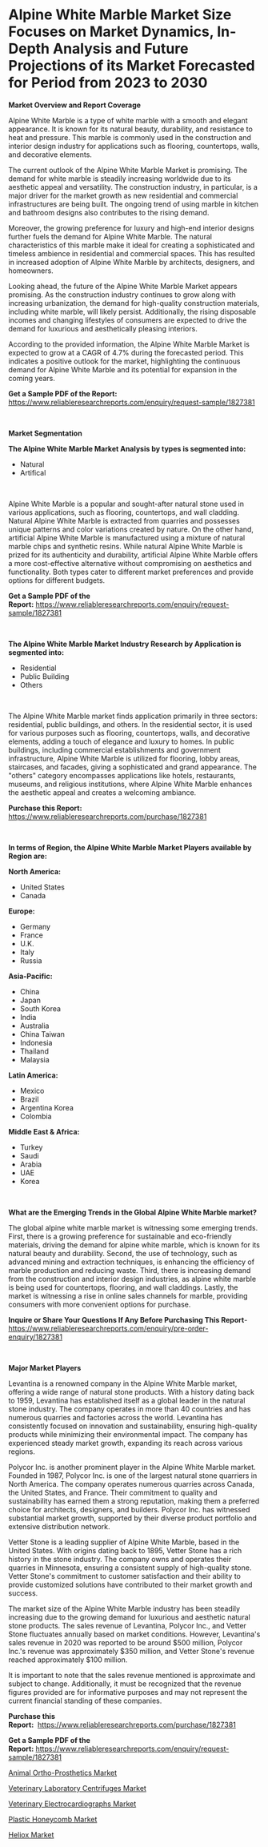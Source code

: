 <p><h1>Alpine White Marble Market Size Focuses on Market Dynamics, In-Depth Analysis and Future Projections of its Market Forecasted for Period from 2023 to 2030</h1></p><p><strong>Market Overview and Report Coverage</strong></p>
<p><p>Alpine White Marble is a type of white marble with a smooth and elegant appearance. It is known for its natural beauty, durability, and resistance to heat and pressure. This marble is commonly used in the construction and interior design industry for applications such as flooring, countertops, walls, and decorative elements.</p><p>The current outlook of the Alpine White Marble Market is promising. The demand for white marble is steadily increasing worldwide due to its aesthetic appeal and versatility. The construction industry, in particular, is a major driver for the market growth as new residential and commercial infrastructures are being built. The ongoing trend of using marble in kitchen and bathroom designs also contributes to the rising demand.</p><p>Moreover, the growing preference for luxury and high-end interior designs further fuels the demand for Alpine White Marble. The natural characteristics of this marble make it ideal for creating a sophisticated and timeless ambience in residential and commercial spaces. This has resulted in increased adoption of Alpine White Marble by architects, designers, and homeowners.</p><p>Looking ahead, the future of the Alpine White Marble Market appears promising. As the construction industry continues to grow along with increasing urbanization, the demand for high-quality construction materials, including white marble, will likely persist. Additionally, the rising disposable incomes and changing lifestyles of consumers are expected to drive the demand for luxurious and aesthetically pleasing interiors.</p><p>According to the provided information, the Alpine White Marble Market is expected to grow at a CAGR of 4.7% during the forecasted period. This indicates a positive outlook for the market, highlighting the continuous demand for Alpine White Marble and its potential for expansion in the coming years.</p></p>
<p><strong>Get a Sample PDF of the Report:</strong> <a href="https://www.reliableresearchreports.com/enquiry/request-sample/1827381">https://www.reliableresearchreports.com/enquiry/request-sample/1827381</a></p>
<p>&nbsp;</p>
<p><strong>Market Segmentation</strong></p>
<p><strong>The Alpine White Marble Market Analysis by types is segmented into:</strong></p>
<p><ul><li>Natural</li><li>Artifical</li></ul></p>
<p>&nbsp;</p>
<p><p>Alpine White Marble is a popular and sought-after natural stone used in various applications, such as flooring, countertops, and wall cladding. Natural Alpine White Marble is extracted from quarries and possesses unique patterns and color variations created by nature. On the other hand, artificial Alpine White Marble is manufactured using a mixture of natural marble chips and synthetic resins. While natural Alpine White Marble is prized for its authenticity and durability, artificial Alpine White Marble offers a more cost-effective alternative without compromising on aesthetics and functionality. Both types cater to different market preferences and provide options for different budgets.</p></p>
<p><strong>Get a Sample PDF of the Report:</strong>&nbsp;<a href="https://www.reliableresearchreports.com/enquiry/request-sample/1827381">https://www.reliableresearchreports.com/enquiry/request-sample/1827381</a></p>
<p>&nbsp;</p>
<p><strong>The Alpine White Marble Market Industry Research by Application is segmented into:</strong></p>
<p><ul><li>Residential</li><li>Public Building</li><li>Others</li></ul></p>
<p>&nbsp;</p>
<p><p>The Alpine White Marble market finds application primarily in three sectors: residential, public buildings, and others. In the residential sector, it is used for various purposes such as flooring, countertops, walls, and decorative elements, adding a touch of elegance and luxury to homes. In public buildings, including commercial establishments and government infrastructure, Alpine White Marble is utilized for flooring, lobby areas, staircases, and facades, giving a sophisticated and grand appearance. The "others" category encompasses applications like hotels, restaurants, museums, and religious institutions, where Alpine White Marble enhances the aesthetic appeal and creates a welcoming ambiance.</p></p>
<p><strong>Purchase this Report:</strong>&nbsp; <a href="https://www.reliableresearchreports.com/purchase/1827381">https://www.reliableresearchreports.com/purchase/1827381</a></p>
<p>&nbsp;</p>
<p><strong>In terms of Region, the Alpine White Marble Market Players available by Region are:</strong></p>
<p>
    <p> <strong> North America: </strong>
        <ul>
            <li>United States</li>
            <li>Canada</li>
        </ul>
        </p> 
    <p> <strong> Europe: </strong>
        <ul>
            <li>Germany</li>
            <li>France</li>
            <li>U.K.</li>
            <li>Italy</li>
            <li>Russia</li>
        </ul>
        </p> 
    <p> <strong> Asia-Pacific: </strong>
        <ul>
            <li>China</li>
            <li>Japan</li>
            <li>South Korea</li>
            <li>India</li>
            <li>Australia</li>
            <li>China Taiwan</li>
            <li>Indonesia</li>
            <li>Thailand</li>
            <li>Malaysia</li>
        </ul>
        </p> 
    <p> <strong> Latin America: </strong>
        <ul>
            <li>Mexico</li>
            <li>Brazil</li>
            <li>Argentina Korea</li>
            <li>Colombia</li>
        </ul>
        </p> 
    <p> <strong> Middle East & Africa: </strong>
        <ul>
            <li>Turkey</li>
            <li>Saudi</li>
            <li>Arabia</li>
            <li>UAE</li>
            <li>Korea</li>
        </ul>
    </p>
    </p>
<p>&nbsp;</p>
<p><strong>What are the Emerging Trends in the Global Alpine White Marble market?</strong></p>
<p><p>The global alpine white marble market is witnessing some emerging trends. First, there is a growing preference for sustainable and eco-friendly materials, driving the demand for alpine white marble, which is known for its natural beauty and durability. Second, the use of technology, such as advanced mining and extraction techniques, is enhancing the efficiency of marble production and reducing waste. Third, there is increasing demand from the construction and interior design industries, as alpine white marble is being used for countertops, flooring, and wall claddings. Lastly, the market is witnessing a rise in online sales channels for marble, providing consumers with more convenient options for purchase.</p></p>
<p><strong>Inquire or Share Your Questions If Any Before Purchasing This Report</strong>- <a href="https://www.reliableresearchreports.com/enquiry/pre-order-enquiry/1827381">https://www.reliableresearchreports.com/enquiry/pre-order-enquiry/1827381</a></p>
<p>&nbsp;</p>
<p><strong>Major Market Players</strong></p>
<p><p>Levantina is a renowned company in the Alpine White Marble market, offering a wide range of natural stone products. With a history dating back to 1959, Levantina has established itself as a global leader in the natural stone industry. The company operates in more than 40 countries and has numerous quarries and factories across the world. Levantina has consistently focused on innovation and sustainability, ensuring high-quality products while minimizing their environmental impact. The company has experienced steady market growth, expanding its reach across various regions.</p><p>Polycor Inc. is another prominent player in the Alpine White Marble market. Founded in 1987, Polycor Inc. is one of the largest natural stone quarriers in North America. The company operates numerous quarries across Canada, the United States, and France. Their commitment to quality and sustainability has earned them a strong reputation, making them a preferred choice for architects, designers, and builders. Polycor Inc. has witnessed substantial market growth, supported by their diverse product portfolio and extensive distribution network.</p><p>Vetter Stone is a leading supplier of Alpine White Marble, based in the United States. With origins dating back to 1895, Vetter Stone has a rich history in the stone industry. The company owns and operates their quarries in Minnesota, ensuring a consistent supply of high-quality stone. Vetter Stone's commitment to customer satisfaction and their ability to provide customized solutions have contributed to their market growth and success.</p><p>The market size of the Alpine White Marble industry has been steadily increasing due to the growing demand for luxurious and aesthetic natural stone products. The sales revenue of Levantina, Polycor Inc., and Vetter Stone fluctuates annually based on market conditions. However, Levantina's sales revenue in 2020 was reported to be around $500 million, Polycor Inc.'s revenue was approximately $350 million, and Vetter Stone's revenue reached approximately $100 million.</p><p>It is important to note that the sales revenue mentioned is approximate and subject to change. Additionally, it must be recognized that the revenue figures provided are for informative purposes and may not represent the current financial standing of these companies.</p></p>
<p><strong>Purchase this Report:</strong>&nbsp;&nbsp;<a href="https://www.reliableresearchreports.com/purchase/1827381">https://www.reliableresearchreports.com/purchase/1827381</a></p>
<p></p>
<p><strong>Get a Sample PDF of the Report:</strong>&nbsp;<a href="https://www.reliableresearchreports.com/enquiry/request-sample/1827381">https://www.reliableresearchreports.com/enquiry/request-sample/1827381</a></p>
<p><p><a href="https://issuu.com/reportprime-2/docs/animal-ortho-prosthetics-market-size-2030.pptx">Animal Ortho-Prosthetics Market</a></p><p><a href="https://issuu.com/reportprime-2/docs/veterinary-laboratory-centrifuges-market-size-2030">Veterinary Laboratory Centrifuges Market</a></p><p><a href="https://issuu.com/reportprime-2/docs/veterinary-electrocardiographs-market-size-2030.pp">Veterinary Electrocardiographs Market</a></p><p><a href="https://github.com/Chiragrp24/Market-Research-Report-List-2/blob/main/plastic-honeycomb-market.md">Plastic Honeycomb Market</a></p><p><a href="https://github.com/YashRP12/Market-Research-Report-List-2/blob/main/heliox-market.md">Heliox Market</a></p></p>